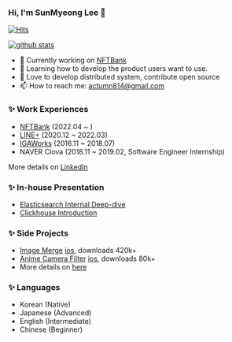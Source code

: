 ### Hi, I'm SunMyeong Lee 👋
[![Hits](https://hits.seeyoufarm.com/api/count/incr/badge.svg?url=https%3A%2F%2Fgithub.com%2Factumn&count_bg=%2379C83D&title_bg=%23555555&icon=&icon_color=%23E7E7E7&title=hits&edge_flat=false)](https://hits.seeyoufarm.com)

[![github stats](https://github-readme-stats.vercel.app/api?username=actumn&show_icons=true&title_color=fff&icon_color=79ff97&text_color=9f9f9f&bg_color=151515&count_private=true)](https://github.com/actumn)

- 🔭 Currently working on [NFTBank](https://nftbank.ai/)
- 🌱 Learning how to develop the product users want to use.
- 👯 Love to develop distributed system, contribute open source
- 📫 How to reach me: actumn814@gmail.com

### ✨ Work Experiences
- [NFTBank](https://nftbank.ai/) (2022.04 ~ )
- [LINE+](https://linepluscorp.com/) (2020.12 ~ 2022.03)
- [IGAWorks](http://igaworks.co.kr/) (2016.11 ~ 2018.07)
- NAVER Clova (2018.11 ~ 2019.02, Software Engineer Internship)

More details on [LinkedIn](https://www.linkedin.com/in/sunmyeong-lee-663234153/)

### ✨ In-house Presentation
- [Elasticsearch Internal Deep-dive](https://docs.google.com/presentation/d/1cvqbnWIC9bnipXzh8WgwRlU6gHsTeVB4/edit?usp=sharing&ouid=113090158113620634338&rtpof=true&sd=true)
- [Clickhouse Introduction](https://docs.google.com/presentation/d/13kLRcVrTBCeWHJ7CBQNOYdLdx8w6MC2Q/edit?usp=sharing&ouid=113090158113620634338&rtpof=true&sd=true)

### ✨ Side Projects
- [Image Merge](https://play.google.com/store/apps/details?id=com.actumn.image_merge) [ios](https://apps.apple.com/us/app/image-merge/id1611904774?uo=4), downloads 420k+ 
- [Anime Camera Filter](https://play.google.com/store/apps/details?id=com.actumn.image_anime_filter&hl=en&gl=US) [ios](https://apps.apple.com/us/app/anime-camera-filter/id1612176937?uo=2), downloads 80k+
- More details on [here](https://actumn.fun/)

### ✨ Languages
- Korean (Native)
- Japanese (Advanced)
- English (Intermediate)
- Chinese (Beginner)
